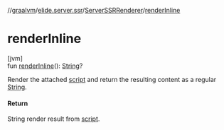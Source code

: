//[graalvm](../../../index.md)/[elide.server.ssr](../index.md)/[ServerSSRRenderer](index.md)/[renderInline](render-inline.md)

# renderInline

[jvm]\
fun [renderInline](render-inline.md)(): [String](https://kotlinlang.org/api/latest/jvm/stdlib/kotlin/-string/index.html)?

Render the attached [script](../../../../../packages/graalvm/elide.server.ssr/-server-s-s-r-renderer/script.md) and return the resulting content as a regular [String](https://kotlinlang.org/api/latest/jvm/stdlib/kotlin/-string/index.html).

#### Return

String render result from [script](../../../../../packages/graalvm/elide.server.ssr/-server-s-s-r-renderer/script.md).
